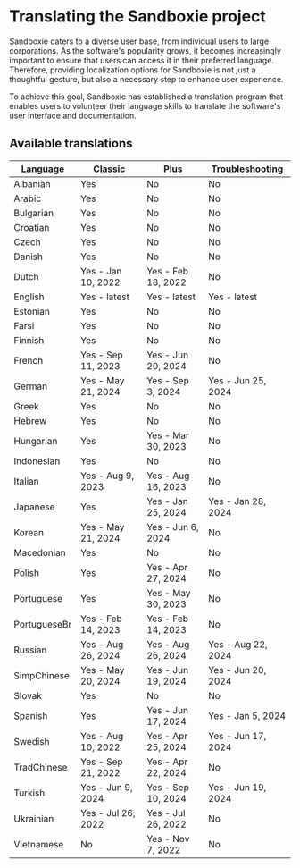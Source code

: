 # Translating the Sandboxie project

Sandboxie caters to a diverse user base, from individual users to large corporations. As the software's popularity grows, it becomes increasingly important to ensure that users can access it in their preferred language. Therefore, providing localization options for Sandboxie is not just a thoughtful gesture, but also a necessary step to enhance user experience.

To achieve this goal, Sandboxie has established a translation program that enables users to volunteer their language skills to translate the software's user interface and documentation. 


## Available translations

| Language | Classic | Plus | Troubleshooting |
|-|---------|------|---|
|Albanian|Yes|No|No|
|Arabic|Yes|No|No|
|Bulgarian|Yes|No|No|
|Croatian|Yes|No|No|
|Czech|Yes|No|No|
|Danish|Yes|No|No|
|Dutch|Yes - Jan 10, 2022|Yes - Feb 18, 2022|No|
|English|Yes - latest|Yes - latest|Yes - latest|
|Estonian|Yes|No|No|
|Farsi|Yes|No|No|
|Finnish|Yes|No|No|
|French|Yes - Sep 11, 2023|Yes - Jun 20, 2024|No|
|German|Yes - May 21, 2024|Yes - Sep 3, 2024|Yes - Jun 25, 2024|
|Greek|Yes|No|No|
|Hebrew|Yes|No|No|
|Hungarian|Yes|Yes - Mar 30, 2023|No|
|Indonesian|Yes|No|No|
|Italian|Yes - Aug 9, 2023|Yes - Aug 16, 2023|No|
|Japanese|Yes|Yes - Jan 25, 2024|Yes - Jan 28, 2024|
|Korean|Yes - May 21, 2024|Yes - Jun 6, 2024|No|
|Macedonian|Yes|No|No|
|Polish|Yes|Yes - Apr 27, 2024|No|
|Portuguese|Yes|Yes - May 30, 2023|No|
|PortugueseBr|Yes - Feb 14, 2023|Yes - Feb 14, 2023|No|
|Russian|Yes - Aug 26, 2024|Yes - Aug 26, 2024|Yes - Aug 22, 2024|
|SimpChinese|Yes - May 20, 2024|Yes - Jun 19, 2024|Yes - Jun 20, 2024|
|Slovak|Yes|No|No|
|Spanish|Yes|Yes - Jun 17, 2024|Yes - Jan 5, 2024|
|Swedish|Yes - Aug 10, 2022|Yes - Apr 25, 2024|Yes - Jun 17, 2024|
|TradChinese|Yes - Sep 21, 2022|Yes - Apr 22, 2024|No|
|Turkish|Yes - Jun 9, 2024|Yes - Sep 10, 2024|Yes - Jun 19, 2024|
|Ukrainian|Yes - Jul 26, 2022|Yes - Jul 26, 2022|No|
|Vietnamese|No|Yes - Nov 7, 2022|No|
